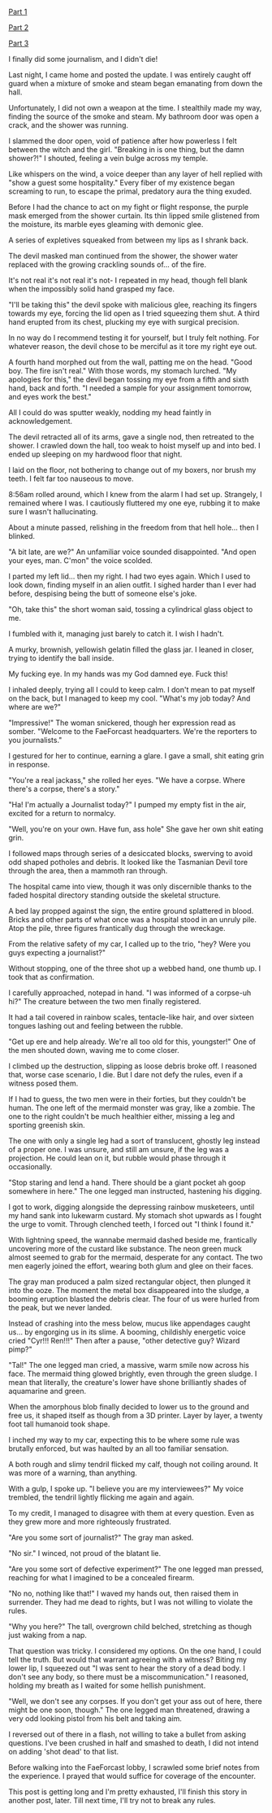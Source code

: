 [Part 1](https://www.reddit.com/r/nosleep/comments/xgtabd/i_was_hired_as_a_journalist_for_pixiepages_there/?utm_medium=android_app&utm_source=share)

[Part 2](https://www.reddit.com/r/nosleep/comments/xihycm/i_was_hired_as_a_journalist_for_pixiepages_there/?utm_medium=android_app&utm_source=share)

[Part 3](https://www.reddit.com/r/nosleep/comments/xl8v3g/i_was_hired_as_a_journalist_for_pixiepages_there/?utm_medium=android_app&utm_source=share)

I finally did some journalism, and I didn't die!

Last night, I came home and posted the update. I was entirely caught off guard when a mixture of smoke and steam began emanating from down the hall.

Unfortunately, I did not own a weapon at the time. I stealthily made my way, finding the source of the smoke and steam. My bathroom door was open a crack, and the shower was running.

I slammed the door open, void of patience after how powerless I felt between the witch and the girl. "Breaking in is one thing, but the damn shower?!" I shouted, feeling a vein bulge across my temple.

Like whispers on the wind, a voice deeper than any layer of hell replied with "show a guest some hospitality." Every fiber of my existence began screaming to run, to escape the primal, predatory aura the thing exuded.

Before I had the chance to act on my fight or flight response, the purple mask emerged from the shower curtain. Its thin lipped smile glistened from the moisture, its marble eyes gleaming with demonic glee.

A series of expletives squeaked from between my lips as I shrank back.

The devil masked man continued from the shower, the shower water replaced with the growing crackling sounds of… of the fire.

It's not real it's not real it's not- I repeated in my head, though fell blank when the impossibly solid hand grasped my face.

"I'll be taking this" the devil spoke with malicious glee, reaching its fingers towards my eye, forcing the lid open as I tried squeezing them shut. A third hand erupted from its chest, plucking my eye with surgical precision.

In no way do I recommend testing it for yourself, but I truly felt nothing. For whatever reason, the devil chose to be merciful as it tore my right eye out.

A fourth hand morphed out from the wall, patting me on the head. "Good boy. The fire isn't real." With those words, my stomach lurched. "My apologies for this," the devil began tossing my eye from a fifth and sixth hand, back and forth. "I needed a sample for your assignment tomorrow, and eyes work the best."

All I could do was sputter weakly, nodding my head faintly in acknowledgement. 

The devil retracted all of its arms, gave a single nod, then retreated to the shower. I crawled down the hall, too weak to hoist myself up and into bed. I ended up sleeping on my hardwood floor that night.

I laid on the floor, not bothering to change out of my boxers, nor brush my teeth. I felt far too nauseous to move.

8:56am rolled around, which I knew from the alarm I had set up. Strangely, I remained where I was. I cautiously fluttered my one eye, rubbing it to make sure I wasn't hallucinating.

About a minute passed, relishing in the freedom from that hell hole… then I blinked.

"A bit late, are we?" An unfamiliar voice sounded disappointed. "And open your eyes, man. C'mon" the voice scolded.

I parted my left lid… then my right. I had two eyes again. Which I used to look down, finding myself in an alien outfit. I sighed harder than I ever had before, despising being the butt of someone else's joke.

"Oh, take this" the short woman said, tossing a cylindrical glass object to me.

I fumbled with it, managing just barely to catch it. I wish I hadn't.

A murky, brownish, yellowish gelatin filled the glass jar. I leaned in closer, trying to identify the ball inside.

My fucking eye. In my hands was my God damned eye. Fuck this!

I inhaled deeply, trying all I could to keep calm. I don't mean to pat myself on the back, but I managed to keep my cool. "What's my job today? And where are we?"

"Impressive!" The woman snickered, though her expression read as somber. "Welcome to the FaeForcast headquarters. We're the reporters to you journalists."

I gestured for her to continue, earning a glare. I gave a small, shit eating grin in response.

"You're a real jackass," she rolled her eyes. "We have a corpse. Where there's a corpse, there's a story."

"Ha! I'm actually a Journalist today?" I pumped my empty fist in the air, excited for a return to normalcy.

"Well, you're on your own. Have fun, ass hole" She gave her own shit eating grin.

I followed maps through series of a desiccated blocks, swerving to avoid odd shaped potholes and debris. It looked like the Tasmanian Devil tore through the area, then a mammoth ran through.

The hospital came into view, though it was only discernible thanks to the faded hospital directory standing outside the skeletal structure.

A bed lay propped against the sign, the entire ground splattered in blood. Bricks and other parts of what once was a hospital stood in an unruly pile. Atop the pile, three figures frantically dug through the wreckage.

From the relative safety of my car, I called up to the trio, "hey? Were you guys expecting a journalist?"

Without stopping, one of the three shot up a webbed hand, one thumb up. I took that as confirmation.

I carefully approached, notepad in hand. "I was informed of a corpse-uh hi?" The creature between the two men finally registered.

It had a tail covered in rainbow scales, tentacle-like hair, and over sixteen tongues lashing out and feeling between the rubble.

"Get up ere and help already. We're all too old for this, youngster!" One of the men shouted down, waving me to come closer.

I climbed up the destruction, slipping as loose debris broke off. I reasoned that, worse case scenario, I die. But I dare not defy the rules, even if a witness posed them.

If I had to guess, the two men were in their forties, but they couldn't be human. The one left of the mermaid monster was gray, like a zombie. The one to the right couldn't be much healthier either, missing a leg and sporting greenish skin.

The one with only a single leg had a sort of translucent, ghostly leg instead of a proper one. I was unsure, and still am unsure, if the leg was a projection. He could lean on it, but rubble would phase through it occasionally. 

"Stop staring and lend a hand. There should be a giant pocket ah goop somewhere in here." The one legged man instructed, hastening his digging.

I got to work, digging alongside the depressing rainbow musketeers, until my hand sank into lukewarm custard. My stomach shot upwards as I fought the urge to vomit. Through clenched teeth, I forced out "I think I found it."

With lightning speed, the wannabe mermaid dashed beside me, frantically uncovering more of the custard like substance. The neon green muck almost seemed to grab for the mermaid, desperate for any contact. The two men eagerly joined the effort, wearing both glum and glee on their faces.

The gray man produced a palm sized rectangular object, then plunged it into the ooze. The moment the metal box disappeared into the sludge, a booming eruption blasted the debris clear. The four of us were hurled from the peak, but we never landed.

Instead of crashing into the mess below, mucus like appendages caught us… by engorging us in its slime. A booming, childishly energetic voice cried "Cyr!!! Ren!!!" Then after a pause, "other detective guy? Wizard pimp?"

"Tal!" The one legged man cried, a massive, warm smile now across his face. The mermaid thing glowed brightly, even through the green sludge. I mean that literally, the creature's lower have shone brilliantly shades of aquamarine and green. 

When the amorphous blob finally decided to lower us to the ground and free us, it shaped itself as though from a 3D printer. Layer by layer, a twenty foot tall humanoid took shape.

I inched my way to my car, expecting this to be where some rule was brutally enforced, but was haulted by an all too familiar sensation.

A both rough and slimy tendril flicked my calf, though not coiling around. It was more of a warning, than anything.

With a gulp, I spoke up. "I believe you are my interviewees?" My voice trembled, the tendril lightly flicking me again and again.

To my credit, I managed to disagree with them at every question. Even as they grew more and more righteously frustrated.

"Are you some sort of journalist?" The gray man asked.

"No sir." I winced, not proud of the blatant lie.

"Are you some sort of defective experiment?" The one legged man pressed, reaching for what I imagined to be a concealed firearm.

"No no, nothing like that!" I waved my hands out, then raised them in surrender. They had me dead to rights, but I was not willing to violate the rules.

"Why you here?" The tall, overgrown child belched, stretching as though just waking from a nap.

That question was tricky. I considered my options. On the one hand, I could tell the truth. But would that warrant agreeing with a witness? Biting my lower lip, I squeezed out "I was sent to hear the story of a dead body. I don't see any body, so there must be a miscommunication." I reasoned, holding my breath as I waited for some hellish punishment.

"Well, we don't see any corpses. If you don't get your ass out of here, there might be one soon, though." The one legged man threatened, drawing a very odd looking pistol from his belt and taking aim.

I reversed out of there in a flash, not willing to take a bullet from asking questions. I've been crushed in half and smashed to death, I did not intend on adding 'shot dead' to that list.

Before walking into the FaeForcast lobby, I scrawled some brief notes from the experience. I prayed that would suffice for coverage of the encounter.

This post is getting long and I'm pretty exhausted, I'll finish this story in another post, later. Till next time, I'll try not to break any rules.